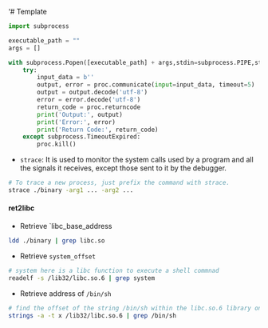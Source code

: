 ‘# Template
```python
import subprocess

executable_path = ""
args = []

with subprocess.Popen([executable_path] + args,stdin=subprocess.PIPE,stdout=subprocess.PIPE,stderr=subprocess.PIPE) as proc:
    try:
        input_data = b''
        output, error = proc.communicate(input=input_data, timeout=5)
        output = output.decode('utf-8')
        error = error.decode('utf-8')
        return_code = proc.returncode
        print('Output:', output)
        print('Error:', error)
        print('Return Code:', return_code)
    except subprocess.TimeoutExpired:
        proc.kill()
```
- `strace`: It is used to monitor the system calls used by a program and all the signals it receives, except those sent to it by the debugger.
```bash
# To trace a new process, just prefix the command with strace.
strace ./binary -arg1 ... -arg2 ...
```
#### ret2libc
- Retrieve `libc_base_address
```bash
ldd ./binary | grep libc.so
```
- Retrieve `system_offset`
```bash
# system here is a libc function to execute a shell commnad
readelf -s /lib32/libc.so.6 | grep system
```
- Retrieve address of  `/bin/sh`
```bash
# find the offset of the string /bin/sh within the libc.so.6 library on a 32-bit system
strings -a -t x /lib32/libc.so.6 | grep /bin/sh
```